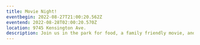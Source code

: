 ```yaml
---
title: Movie Night!
eventbegin: 2022-08-27T21:00:20.562Z
eventend: 2022-08-28T02:00:20.570Z
location: 9745 Kensington Ave.
description: Join us in the park for food, a family friendly movie, and community fun!
---
```

